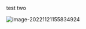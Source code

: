 test two

![image-20221121155834924](C:\Users\19693\AppData\Roaming\Typora\typora-user-images\image-20221121155834924.png)